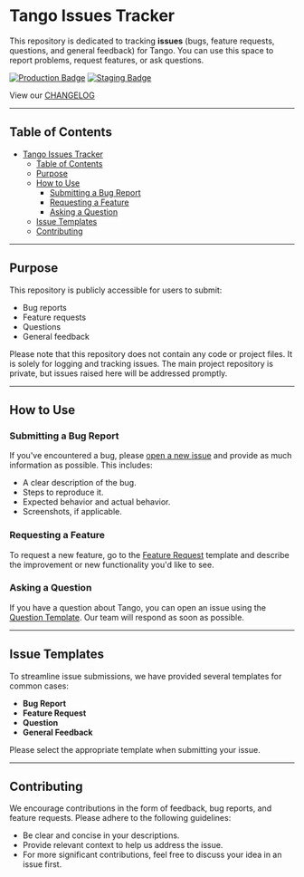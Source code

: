 # Tango Issues Tracker

This repository is dedicated to tracking **issues** (bugs, feature requests, questions, and general feedback) for Tango. You can use this space to report problems, request features, or ask questions.

[![Production Badge](https://tango.makegov.com/badges/version.svg?label=production)](https://tango.makegov.com/)
[![Staging Badge](https://staging-tango.makegov.com/badges/version.svg?label=staging)](https://staging-tango.makegov.com/)

View our [CHANGELOG](./CHANGELOG.md)

---

## Table of Contents

- [Tango Issues Tracker](#tango-issues-tracker)
  - [Table of Contents](#table-of-contents)
  - [Purpose](#purpose)
  - [How to Use](#how-to-use)
    - [Submitting a Bug Report](#submitting-a-bug-report)
    - [Requesting a Feature](#requesting-a-feature)
    - [Asking a Question](#asking-a-question)
  - [Issue Templates](#issue-templates)
  - [Contributing](#contributing)

---

## Purpose

This repository is publicly accessible for users to submit:

- Bug reports
- Feature requests
- Questions
- General feedback

Please note that this repository does not contain any code or project files. It is solely for logging and tracking issues. The main project repository is private, but issues raised here will be addressed promptly.

---

## How to Use

### Submitting a Bug Report

If you've encountered a bug, please [open a new issue](https://github.com/makegov/tango-public/issues/new/choose) and provide as much information as possible. This includes:

- A clear description of the bug.
- Steps to reproduce it.
- Expected behavior and actual behavior.
- Screenshots, if applicable.

### Requesting a Feature

To request a new feature, go to the [Feature Request](https://github.com/makegov/tango-public/issues/new/choose) template and describe the improvement or new functionality you'd like to see.

### Asking a Question

If you have a question about Tango, you can open an issue using the [Question Template](https://github.com/makegov/tango-public/issues/new/choose). Our team will respond as soon as possible.

---

## Issue Templates

To streamline issue submissions, we have provided several templates for common cases:

- **Bug Report**
- **Feature Request**
- **Question**
- **General Feedback**

Please select the appropriate template when submitting your issue.

---

## Contributing

We encourage contributions in the form of feedback, bug reports, and feature requests. Please adhere to the following guidelines:

- Be clear and concise in your descriptions.
- Provide relevant context to help us address the issue.
- For more significant contributions, feel free to discuss your idea in an issue first.
